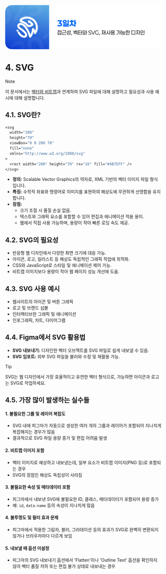 <img src="./header.png" />

# 4. SVG

> [!NOTE]  
> 이 문서에서는 [벡터와 비트맵](./03-Vector-Bitmap.md)과 연계하여 SVG 파일에 대해 설명하고 필요성과 사용 예시에 대해 설명합니다.

## 4.1. SVG란?

```sv
<svg
  width="200"
  height="70"
  viewBox="0 0 200 70"
  fill="none"
  xmlns="http://www.w3.org/2000/svg"
>
  <rect width="200" height="70" rx="16" fill="#4B7EFF" />
</svg>
```

- **정의:** Scalable Vector Graphics의 약자로, XML 기반의 벡터 이미지 파일 형식입니다.
- **특징:** 수학적 좌표와 명령어로 이미지를 표현하여 해상도에 무관하게 선명함을 유지합니다.
- **장점:**
  - 크기 조절 시 품질 손실 없음.
  - 텍스트와 그래픽 요소를 포함할 수 있어 편집과 애니메이션 적용 용이.
  - 웹에서 직접 사용 가능하며, 용량이 작아 빠른 로딩 속도 제공.

## 4.2. SVG의 필요성

- 반응형 웹 디자인에서 다양한 화면 크기에 대응 가능.
- 아이콘, 로고, 일러스트 등 해상도 독립적인 그래픽 작업에 최적화.
- CSS와 JavaScript로 스타일 및 애니메이션 제어 가능.
- 비트맵 이미지보다 용량이 작아 웹 페이지 성능 개선에 도움.

## 4.3. SVG 사용 예시

- 웹사이트의 아이콘 및 버튼 그래픽
- 로고 및 브랜드 심볼
- 인터랙티브한 그래픽 및 애니메이션
- 인포그래픽, 차트, 다이어그램

## 4.4. Figma에서 SVG 활용법

- **SVG 내보내기:** 디자인한 벡터 오브젝트를 SVG 파일로 쉽게 내보낼 수 있음.
- **SVG 임포트:** 외부 SVG 파일을 불러와 수정 및 재활용 가능.

> [!TIP]  
> SVG는 웹 디자인에서 가장 효율적이고 유연한 벡터 형식으로, 가능하면 아이콘과 로고는 SVG로 작업하세요.

## 4.5. 가장 많이 발생하는 실수들

#### 1. 불필요한 그룹 및 레이어 복잡도

- SVG 내에 피그마가 자동으로 생성한 여러 개의 그룹과 레이어가 포함되어 지나치게 복잡해지는 경우가 많음
- 결과적으로 SVG 파일 용량 증가 및 편집 어려움 발생

#### 2. 비트맵 이미지 포함

- 벡터 이미지로 예상하고 내보냈는데, 일부 요소가 비트맵 이미지(PNG 등)로 포함되는 경우
- SVG의 장점인 해상도 독립성이 사라짐

#### 3. 불필요한 속성 및 메타데이터 포함

- 피그마에서 내보낸 SVG에 불필요한 ID, 클래스, 메타데이터가 포함되어 용량 증가
- 예: `id`, `data-name` 등의 속성이 지나치게 많음

#### 4. 불투명도 및 필터 효과 문제

- 피그마에서 적용한 그림자, 블러, 그라데이션 등의 효과가 SVG로 완벽히 변환되지 않거나 브라우저마다 다르게 보임

#### 5. 내보낼 때 옵션 미설정

- 피그마의 SVG 내보내기 옵션에서 'Flatten'이나 'Outline Text' 옵션을 확인하지 않아 벡터 품질 저하 또는 편집 불가 상태로 내보내는 경우
